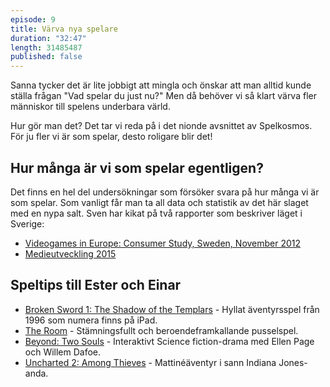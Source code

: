 ```yaml
---
episode: 9
title: Värva nya spelare
duration: "32:47"
length: 31485487
published: false
---
```


Sanna tycker det är lite jobbigt att mingla och önskar att man alltid kunde ställa frågan "Vad spelar du just nu?" Men då behöver vi så klart värva fler människor till spelens underbara värld.

Hur gör man det? Det tar vi reda på i det nionde avsnittet av Spelkosmos. För ju fler vi är som spelar, desto roligare blir det!

## Hur många är vi som spelar egentligen?

Det finns en hel del undersökningar som försöker svara på hur många vi är som spelar. Som vanligt får man ta all data och statistik av det här slaget med en nypa salt. Sven har kikat på två rapporter som beskriver läget i Sverige:

* [Videogames in Europe: Consumer Study, Sweden, November 2012][5]
* [Medieutveckling 2015][6]

## Speltips till Ester och Einar

* [Broken Sword 1: The Shadow of the Templars][1] - Hyllat äventyrsspel från 1996 som numera finns på iPad.
* [The Room][2] - Stämningsfullt och beroendeframkallande pusselspel.
* [Beyond: Two Souls][3] - Interaktivt Science fiction-drama med Ellen Page och Willem Dafoe.
* [Uncharted 2: Among Thieves][4] - Mattinéäventyr i sann Indiana Jones-anda.

[1]: http://revolution.co.uk/games/the-shadow-of-the-templars
[2]: http://www.fireproofgames.com/games/the-room
[3]: http://www.quanticdream.com/en/#!/en/category/beyond-two-souls
[4]: http://www.naughtydog.com/games/uncharted2_among_thieves
[5]: http://www.dataspelsbranschen.se/media/132165/sweden_-_isfe_consumer_study.pdf
[6]: http://www.radioochtv.se/documents/publikationer/1/medieutveckling-2015-webb.pdf
